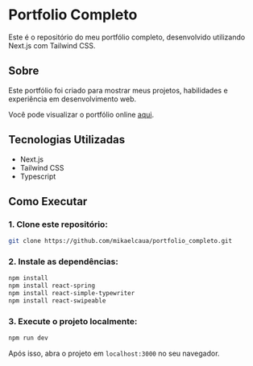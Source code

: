 # Portfolio Completo

Este é o repositório do meu portfólio completo, desenvolvido utilizando Next.js com Tailwind CSS.

## Sobre

Este portfólio foi criado para mostrar meus projetos, habilidades e experiência em desenvolvimento web.

Você pode visualizar o portfólio online [aqui](https://portfolio-mikaelcauas-projects.vercel.app/).

## Tecnologias Utilizadas

- Next.js
- Tailwind CSS
- Typescript

## Como Executar

### 1. Clone este repositório:

```bash
git clone https://github.com/mikaelcaua/portfolio_completo.git
```

### 2. Instale as dependências:
```bash
npm install
npm install react-spring
npm install react-simple-typewriter
npm install react-swipeable
```

### 3. Execute o projeto localmente:
```bash
npm run dev
```
Após isso, abra o projeto em `localhost:3000` no seu navegador.

